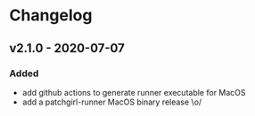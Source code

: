 # Changelog

## v2.1.0 - 2020-07-07

### Added

- add github actions to generate runner executable for MacOS
- add a patchgirl-runner MacOS binary release \o/
